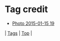<!--
title: Tag credit
date: 2020-06-28T15:26:58.429Z
tags:
-->
# Tag credit

 * [Photo 2015-01-15 19](108186988739.md)

| [Tags](tags.md) | [Top](index.md) |
